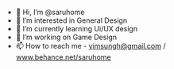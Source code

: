 - 👋 Hi, I’m @saruhome
- 👀 I’m interested in General Design
- 🌱 I’m currently learning Ui/UX design
- 💞️ I’m working on Game Design
- 📫 How to reach me - yimsungh@gmail.com / www.behance.net/saruhome

<!---
saruhome/saruhome is a ✨ special ✨ repository because its `README.md` (this file) appears on your GitHub profile.
You can click the Preview link to take a look at your changes.
--->
